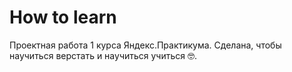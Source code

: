 # How to learn

Проектная работа 1 курса Яндекс.Практикума.
Сделана, чтобы научиться верстать и научиться учиться 🤓.

